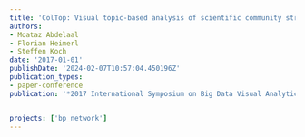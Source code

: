 ```yaml
---
title: 'ColTop: Visual topic-based analysis of scientific community structure'
authors:
- Moataz Abdelaal
- Florian Heimerl
- Steffen Koch
date: '2017-01-01'
publishDate: '2024-02-07T10:57:04.450196Z'
publication_types:
- paper-conference
publication: '*2017 International Symposium on Big Data Visual Analytics (BDVA)*'


projects: ['bp_network']
---
```

